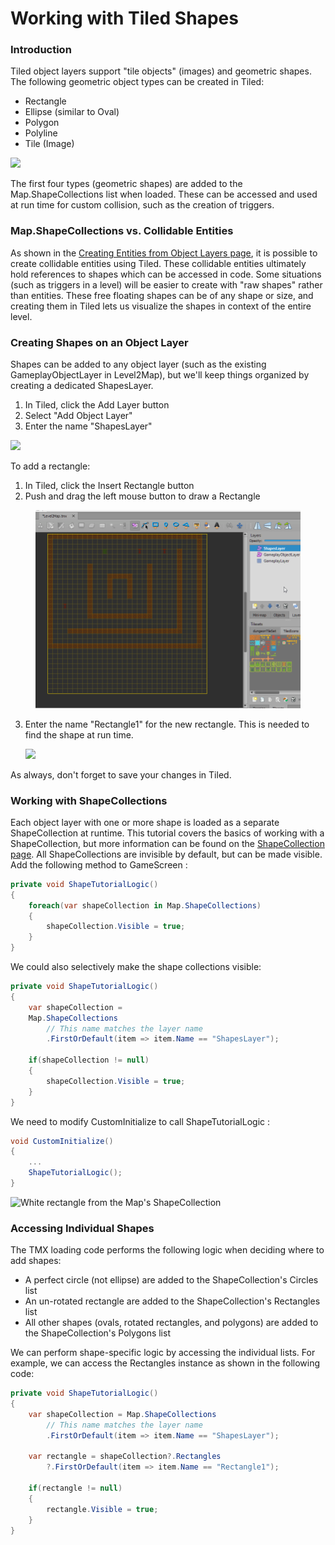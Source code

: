 # Working with Tiled Shapes

### Introduction

Tiled object layers support "tile objects" (images) and geometric shapes. The following geometric object types can be created in Tiled:

* Rectangle
* Ellipse (similar to Oval)
* Polygon
* Polyline
* Tile (Image)

![](../../media/2016-08-img\_57b76aa31dfed.png)

The first four types (geometric shapes) are added to the Map.ShapeCollections list when loaded. These can be accessed and used at run time for custom collision, such as the creation of triggers.

### Map.ShapeCollections vs. Collidable Entities

As shown in the [Creating Entities from Object Layers page](07-creating-entities-from-object-layers.md), it is possible to create collidable entities using Tiled. These collidable entities ultimately hold references to shapes which can be accessed in code. Some situations (such as triggers in a level) will be easier to create with "raw shapes" rather than entities. These free floating shapes can be of any shape or size, and creating them in Tiled lets us visualize the shapes in context of the entire level.

### Creating Shapes on an Object Layer

Shapes can be added to any object layer (such as the existing GameplayObjectLayer in Level2Map), but we'll keep things organized by creating a dedicated ShapesLayer.

1. In Tiled, click the Add Layer button
2. Select "Add Object Layer"
3. Enter the name "ShapesLayer"

![](../../media/2021-02-img\_60318e8c98087.png)

To add a rectangle:

1. In Tiled, click the Insert Rectangle button
2. Push and drag the left mouse button to draw a Rectangle

<figure><img src="../../media/2016-08-2021_February_20_153435.gif" alt=""><figcaption></figcaption></figure>

3.  Enter the name "Rectangle1" for the new rectangle. This is needed to find the shape at run time.

    ![](../../media/2016-08-img\_57b770362661b.png)

As always, don't forget to save your changes in Tiled.

### Working with ShapeCollections

Each object layer with one or more shape is loaded as a separate ShapeCollection at runtime. This tutorial covers the basics of working with a ShapeCollection, but more information can be found on the [ShapeCollection page](../../api/flatredball/math/geometry/shapecollection/). All ShapeCollections are invisible by default, but can be made visible. Add the following method to GameScreen :

```csharp
private void ShapeTutorialLogic()
{
    foreach(var shapeCollection in Map.ShapeCollections)
    {
        shapeCollection.Visible = true;
    }
}
```

We could also selectively make the shape collections visible:

```csharp
private void ShapeTutorialLogic()
{
    var shapeCollection =
    Map.ShapeCollections
        // This name matches the layer name 
        .FirstOrDefault(item => item.Name == "ShapesLayer");

    if(shapeCollection != null)
    {
        shapeCollection.Visible = true;
    }
}
```

We need to modify CustomInitialize to call ShapeTutorialLogic :

```csharp
void CustomInitialize()
{
    ...
    ShapeTutorialLogic();
}
```

![White rectangle from the Map's ShapeCollection](../../media/2021-02-img\_60318fee8cc7f.png)

### Accessing Individual Shapes

The TMX loading code performs the following logic when deciding where to add shapes:

* A perfect circle (not ellipse) are added to the ShapeCollection's Circles list
* An un-rotated rectangle are added to the ShapeCollection's Rectangles list
* All other shapes (ovals, rotated rectangles, and polygons) are added to the ShapeCollection's Polygons list

We can perform shape-specific logic by accessing the individual lists. For example, we can access the Rectangles instance as shown in the following code:

```csharp
private void ShapeTutorialLogic()
{
    var shapeCollection = Map.ShapeCollections
        // This name matches the layer name 
        .FirstOrDefault(item => item.Name == "ShapesLayer");

    var rectangle = shapeCollection?.Rectangles
        ?.FirstOrDefault(item => item.Name == "Rectangle1");

    if(rectangle != null)
    {
        rectangle.Visible = true;
    }
}
```
